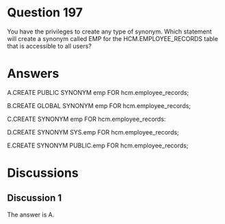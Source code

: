 # Question 197
You have the privileges to create any type of synonym.
Which statement will create a synonym called EMP for the HCM.EMPLOYEE_RECORDS table that is accessible to all users?

# Answers
A.CREATE PUBLIC SYNONYM emp FOR hcm.employee_records;

B.CREATE GLOBAL SYNONYM emp FOR hcm.employee_records;

C.CREATE SYNONYM emp FOR hcm.employee_records:

D.CREATE SYNONYM SYS.emp FOR hcm.employee_records;

E.CREATE SYNONYM PUBLIC.emp FOR hcm.employee_records;

# Discussions
## Discussion 1
The answer is A.

